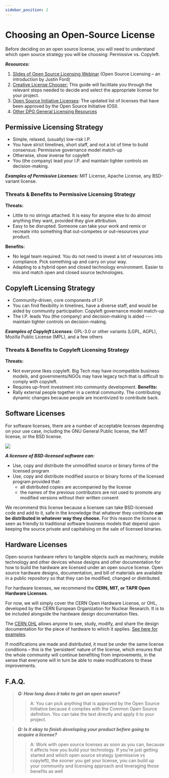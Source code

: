 ```yaml
---
sidebar_position: 2
---
```


# Choosing an Open-Source License

Before deciding on an open source license, you will need to understand which open source strategy you will be choosing: Permissive vs. Copyleft.

_**Resources:**_
1. [Slides of Open Source Licensing Webinar](https://j.jwf.io/licensing-intro21) (Open Source Licensing – an introduction by Justin Ford) 
2. [Creative License Chooser:](https://creativecommons.org/choose/) This guide will facilitate you through the relevant steps needed to decide and select the appropriate license for your project.
3. [Open Source Initiative Licenses](https://opensource.org/licenses/alphabetical): The updated list of licenses that have been approved by the Open Source Initiative (OSI). 
4. [Other DPG General Licensing Resources](https://resources.digitalpublicgoods.net/category/licensing/)

## Permissive Licensing Strategy
* Simple, relaxed, (usually) low-risk I.P.
* You have strict timelines, short staff, and not a lot of time to build consensus: Permissive governance model match-up
* Otherwise, show inverse for copyleft
* You (the company) lead your I.P. and maintain tighter controls on decision-making.

_**Examples of Permissive Licenses:**_ MIT License, Apache License, any BSD-variant license.

### Threats & Benefits to Permissive Licensing Strategy
**Threats:**
* Little to no strings attached. It is easy for anyone else to do almost anything they want, provided they give attribution.
* Easy to be disrupted. Someone can take your work and remix or recreate into something that out-competes or out-resources your product.

**Benefits:**
* No legal team required. You do not need to invest a lot of resources into compliance. Pick something up and carry on your way.
* Adapting to a hybrid open and closed technology environment. Easier to mix and match open and closed source technologies.

## Copyleft Licensing Strategy
* Community-driven, core components of I.P.
* You can find flexibility in timelines, have a diverse staff, and would be aided by community participation: Copyleft governance model match-up
* The I.P. leads You (the company) and decision-making is aided --- maintain tighter controls on decision-making.

_**Examples of Copyleft Licenses**_: GPL-3.0 or other variants (LGPL, AGPL), Mozilla Public License (MPL), and a few others

### Threats & Benefits to Copyleft Licensing Strategy
**Threats:**
* Not everyone likes copyleft. Big Tech may have incompatible business models, and governments/NGOs may have legacy tech that is difficult to comply with copyleft.
* Requires up-front investment into community development.
**Benefits:**
* Rally external people together in a central community. The contributing dynamic changes because people are incentivized to contribute back.


## Software Licenses
For software licenses, there are a number of acceptable licenses depending on your use case, including the GNU General Public license, the MIT license, or the BSD license. 

![](https://miro.medium.com/max/1400/0*Nbx3Uw8UgXQgHyzI.png)

_**A licensee of BSD-licensed software can:**_

* Use, copy and distribute the unmodified source or binary forms of the licensed program 
* Use, copy and distribute modified source or binary forms of the licensed program provided that: 
    * all distributed copies are accompanied by the license 
    * the names of the previous contributors are not used to promote any modified versions without their written consent 

We recommend this license because a licensee can take BSD-licensed code and add to it, safe in the knowledge that whatever they contribute **can be distributed in whatever way they choose.** For this reason the license is seen as friendly to traditional software business models that depend upon keeping the source private and capitalising on the sale of licensed binaries. 

## Hardware Licenses
Open-source hardware refers to tangible objects such as machinery, mobile technology and other devices whose designs and other documentation for how to build the hardware are licensed under an open source license. Open source hardware designs, documentation, and bill of materials are available in a public repository so that they can be modified, changed or distributed.  

For hardware licenses, we recommend the **CERN, MIT, or TAPR Open Hardware Licenses**. 

For now, we will simply cover the CERN Open Hardware License, or OHL, developed by the CERN European Organization for Nuclear Research. It is to be included alongside the hardware design documentation files. 

The [CERN OHL](https://ohwr.org/project/cernohl/wikis/home) allows anyone to see, study, modify, and share the design documentation for the piece of hardware to which it applies.  [See here for examples](https://ohwr.org/projects/cernohl/wiki/cernohlprojects). 

If modifications are made and distributed, it must be under the same license conditions – this is the ‘persistent’ nature of the license, which ensures that the whole community will continue benefiting from improvements, in the sense that everyone will in turn be able to make modifications to these improvements. 

## F.A.Q.

> _**Q: How long does it take to get an open source?**_
> >  A: You can pick anything that is approved by the Open Source Initiative because it complies with the Common Open Source definition.  You can take the text directly and apply it to your project. 

> _**Q: Is it okay to finish developing your product before going to acquire a license?**_ 
> > A: Work with open source licenses as soon as you can, because it affects how you build your technology.  If you're just getting started and which open source strategy (permissive vs copyleft), the sooner you get your license, you can build up your community and licensing approach and leveraging those benefits as well 